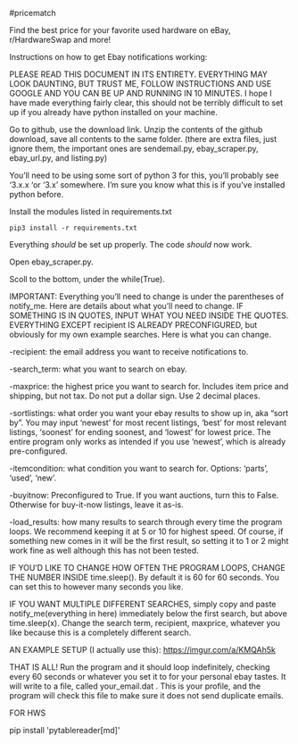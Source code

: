 #pricematch

Find the best price for your favorite used hardware on eBay, r/HardwareSwap and more!



Instructions on how to get Ebay notifications working:

PLEASE READ THIS DOCUMENT IN ITS ENTIRETY. EVERYTHING MAY LOOK DAUNTING, BUT TRUST ME, FOLLOW INSTRUCTIONS AND USE GOOGLE AND YOU CAN BE UP AND RUNNING IN 10 MINUTES. I hope I have made everything fairly clear, this should not be terribly difficult to set up if you already have python installed on your machine.

Go to github, use the download link.
Unzip the contents of the github download, save all contents to the same folder. (there are extra files, just ignore them, the important ones are sendemail.py, ebay_scraper.py, ebay_url.py, and listing.py)

You’ll need to be using some sort of python 3 for this, you’ll probably see ‘3.x.x ‘or ‘3.x’ somewhere. I’m sure you know what this is if you’ve installed python before.

Install the modules listed in requirements.txt
```commandline
pip3 install -r requirements.txt
```

Everything *should* be set up properly.
The code *should* now work. 


Open ebay_scraper.py. 

Scoll to the bottom, under the while(True).


IMPORTANT: Everything you’ll need to change is under the parentheses of notify_me. Here are details about what you’ll need to change. IF SOMETHING IS IN QUOTES, INPUT WHAT YOU NEED INSIDE THE QUOTES. EVERYTHING EXCEPT recipient IS ALREADY PRECONFIGURED, but obviously for my own example searches. Here is what you can change.

-recipient: the email address you want to receive notifications to.

-search_term: what you want to search on ebay.

-maxprice: the highest price you want to search for. Includes item price and shipping, but not tax. Do not put a dollar sign. Use 2 decimal places.

-sortlistings: what order you want your ebay results to show up in, aka “sort by”. You may input ‘newest’ for most recent listings, ‘best’ for most relevant listings, ‘soonest’ for ending soonest, and ‘lowest’ for lowest price. The entire program only works as intended if you use ‘newest’, which is already pre-configured.

-itemcondition: what condition you want to search for. Options: ‘parts’, ‘used’, ‘new’.

-buyitnow: Preconfigured to True. If you want auctions, turn this to False. Otherwise for buy-it-now listings, leave it as-is.

-load_results: how many results to search through every time the program loops. We recommend keeping it at 5 or 10 for highest speed. Of course, if something new comes in it will be the first result, so setting it to 1 or 2 might work fine as well although this has not been tested.


IF YOU’D LIKE TO CHANGE HOW OFTEN THE PROGRAM LOOPS, CHANGE THE NUMBER INSIDE time.sleep(). By default it is 60 for 60 seconds. You can set this to however many seconds you like.

IF YOU WANT MULTIPLE DIFFERENT SEARCHES, simply copy and paste notify_me(everything in here) immediately below the first search, but above time.sleep(x). Change the search term, recipient, maxprice, whatever you like because this is a completely different search.

AN EXAMPLE SETUP (I actually use this):
https://imgur.com/a/KMQAh5k

THAT IS ALL! Run the program and it should loop indefinitely, checking every 60 seconds or whatever you set it to for your personal ebay tastes. It will write to a file, called your_email.dat . This is your profile, and the program will check this file to make sure it does not send duplicate emails. 



FOR HWS

pip install 'pytablereader[md]'
